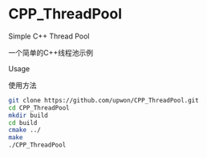 # CPP_ThreadPool
 Simple C++ Thread Pool   

一个简单的C++线程池示例   



  

Usage

使用方法

```bash
git clone https://github.com/upwon/CPP_ThreadPool.git  
cd CPP_ThreadPool  
mkdir build  
cd build  
cmake ../  
make  
./CPP_ThreadPool   

```




